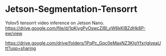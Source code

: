 # Jetson-Segmentation-Tensorrt
Yolov5 tensorrt video inference on Jetson Nano.
https://drive.google.com/file/d/1pKjygPyOswcZiBl_vW6kKlBZdHk8P-ew/view 



https://drive.google.com/drive/folders/1PqPc_Gqc0eMaxNZ3KIgYfxrIglveaUtt?usp=sharing
